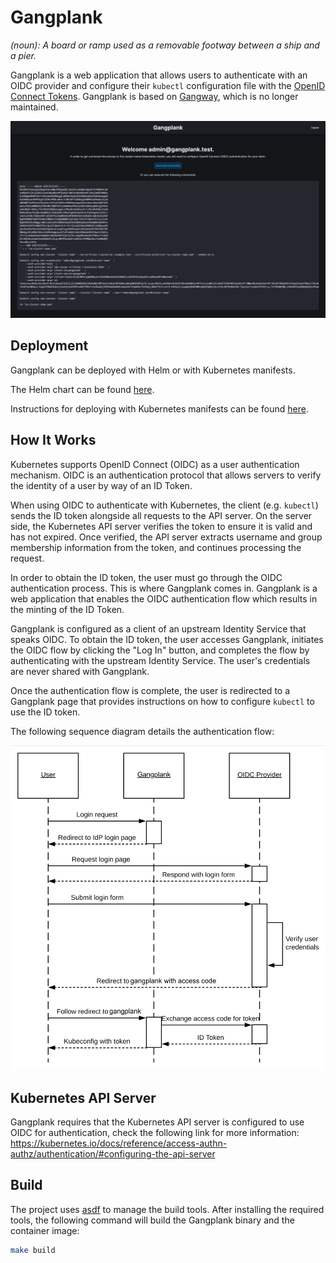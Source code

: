 # Gangplank

_(noun): A board or ramp used as a removable footway between a ship and a pier._

Gangplank is a web application that allows users to authenticate with an OIDC provider and configure their `kubectl` configuration file with the [OpenID Connect Tokens](https://kubernetes.io/docs/reference/access-authn-authz/authentication/#openid-connect-tokens). Gangplank is based on [Gangway](https://github.com/vmware-archive/gangway), which is no longer maintained.

![Gangplank screenshot](docs/images/screenshot.png)

## Deployment

Gangplank can be deployed with Helm or with Kubernetes manifests.

The Helm chart can be found [here](deployments/helm/README.md).

Instructions for deploying with Kubernetes manifests can be found [here](docs/README.md).

## How It Works

Kubernetes supports OpenID Connect (OIDC) as a user authentication mechanism. OIDC is an
authentication protocol that allows servers to verify the identity of a user by way of an ID Token.

When using OIDC to authenticate with Kubernetes, the client (e.g. `kubectl`) sends the ID token
alongside all requests to the API server. On the server side, the Kubernetes API server verifies the
token to ensure it is valid and has not expired. Once verified, the API server extracts username and
group membership information from the token, and continues processing the request.

In order to obtain the ID token, the user must go through the OIDC authentication process. This is
where Gangplank comes in. Gangplank is a web application that enables the OIDC authentication flow which
results in the minting of the ID Token.

Gangplank is configured as a client of an upstream Identity Service that speaks OIDC. To obtain the ID
token, the user accesses Gangplank, initiates the OIDC flow by clicking the "Log In" button, and
completes the flow by authenticating with the upstream Identity Service. The user's credentials are
never shared with Gangplank.

Once the authentication flow is complete, the user is redirected to a Gangplank page that provides
instructions on how to configure `kubectl` to use the ID token.

The following sequence diagram details the authentication flow:

<p align="center">
    <img src="docs/images/gangplank-sequence-diagram.png" width="600px" />
</p>

## Kubernetes API Server

Gangplank requires that the Kubernetes API server is configured to use OIDC for authentication, check the following link for more information: https://kubernetes.io/docs/reference/access-authn-authz/authentication/#configuring-the-api-server

## Build

The project uses [asdf](https://github.com/asdf-vm/asdf) to manage the build tools. After installing the required tools, the following command will build the Gangplank binary and the container image:

```bash
make build
```
